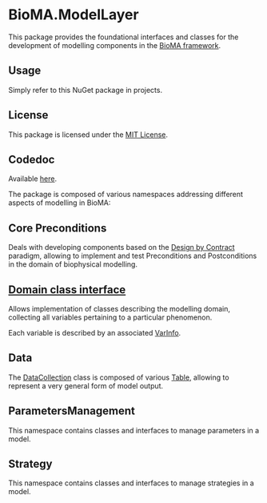 # BioMA.ModelLayer

This package provides the foundational interfaces and classes for the development of modelling components in the [BioMA framework](https://en.wikipedia.org/wiki/BioMA).

## Usage

Simply refer to this NuGet package in projects.

## License

This package is licensed under the [MIT License](https://licenses.nuget.org/MIT).

## Codedoc

Available [here](https://github.com/davidefanchiniCREA/BioMA.ModelLayer/blob/main/docs/BioMA.ModelLayer.md).

The package is composed of various namespaces addressing different aspects of modelling in BioMA:

## Core Preconditions

Deals with developing components based on the [Design by Contract](https://en.wikipedia.org/wiki/Design_by_contract) paradigm, allowing to implement and test Preconditions and Postconditions in the domain of biophysical modelling.

## [Domain class interface](BioMA.ModelLayer\Core\IDomainClass.cs)

Allows implementation of classes describing the modelling domain, collecting all variables pertaining to a particular phenomenon.

Each variable is described by an associated [VarInfo](BioMA.ModelLayer\Core\IVarInfoClass.cs).

## Data

The [DataCollection](BioMA.ModelLayer\Data\DataCollection.cs) class is composed of various [Table](BioMA.ModelLayer\Data\Table.cs), allowing to represent a very general form of model output.

## ParametersManagement

This namespace contains classes and interfaces to manage parameters in a model.

## Strategy

This namespace contains classes and interfaces to manage strategies in a model.

